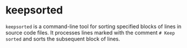 # keepsorted

`keepsorted` is a command-line tool for sorting specified blocks of lines in source code files. 
It processes lines marked with the comment `# Keep sorted` and sorts the subsequent block of lines.
